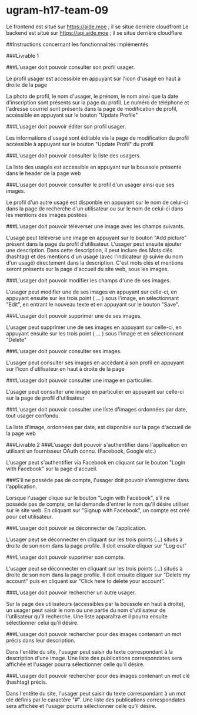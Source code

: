 # ugram-h17-team-09

Le frontend est situé sur https://aide.moe ; il se situe derrière cloudfront
Le backend est situé sur https://api.aide.moe ; il se situe derrière cloudflare

##Instructions concernant les fonctionnalités implémentés

###Livrable 1

###L'usager doit pouvoir consulter son profil usager.

Le profil usager est accessible en appuyant sur l'icon d'usagé en haut à droite de la page

La photo de profil, le nom d'usager, le prénom, le nom ainsi que la date d'inscription sont présents sur la page du profil. Le numéro de téléphone et l'adresse courriel sont présents dans la page de modification de profil, accèssible en appuyant sur le bouton "Update Profile"

###L’usager doit pouvoir éditer son profil usager.

Les informations d'usagé sont éditable via la page de modification du profil accèssible à appuyant sur le bouton "Update Profil" du profil

###L'usager doit pouvoir consulter la liste des usagers.

La liste des usagés est accessible en appuyant sur la boussole présente dans le header de la page web

###L'usager doit pouvoir consulter le profil d'un usager ainsi que ses images.

Le profil d'un autre usagé est disponble en appuyant sur le nom de celui-ci dans la page de recherche d'un utilisateur ou sur le nom de celui-ci dans les mentions des images postées

###L'usager doit pouvoir téléverser une image avec les champs suivants.

L'usagé peut téléversé une image en appuyant sur le bouton "Add picture" présent dans la page du profil d'utilisateur. L'usager peut ensuite ajouter une description. Dans cette description, il peut inclure des Mots clés (hashtag) et des mentions d'un usagé (avec l'indicateur @ suivie du nom d'un usagé) directement dans la description. C'est mots clés et mentions seront présents sur la page d'accueil du site web, sous les images.

###L'usager doit pouvoir modifier les champs d'une de ses images.

L'usager peut modifier une de ses images en appuyant sur celle-ci, en appuyant ensuite sur les trois point ( ... ) sous l'image, en sélectionnant "Edit", en entrant le nouveau texte et en appuyant sur le bouton "Save".

###L'usager doit pouvoir supprimer une de ses images.

L'usager peut supprimer une de ses images en appuyant sur celle-ci, en appuyant ensuite sur les trois point ( ... ) sous l'image et en sélectionnant "Delete"

###L'usager doit pouvoir consulter ses images.

L'usager peut consulter ses images en accèdant à son profil en appuyant sur l'icon d'utilisateur en haut à droite de la page

###L'usager doit pouvoir consulter une image en particulier.

L'usager peut consulter une image en particulier en appuyant sur celle-ci sur la page de profil d'utilisateur

###L'usager doit pouvoir consulter une liste d'images ordonnées par date, tout usager confondu.

La liste d'image, ordonnées par date, est disponible sur la page d'accueil de la page web

###Livrable 2
###L'usager doit pouvoir s'authentifier dans l'application en utilisant un fournisseur OAuth connu. (Facebook, Google etc.)

L'usager peut s'authentifier via Facebook en cliquant sur le bouton "Login with Facebook" sur la page d'accueil.

###S'il ne possède pas de compte, l'usager doit pouvoir s'enregistrer dans l'application.

Lorsque l'usager clique sur le bouton "Login with Facebook", s'il ne possède pas de compte, on lui demande d'entrer le nom qu'il désire utiliser sur le site web. En cliquant sur "Signup with Facebook", un compte est créé pour cet utilisateur. 

###L'usager doit pouvoir se déconnecter de l'application.

L'usager peut se déconnecter en cliquant sur les trois points (...) situés à droite de son nom dans la page profile. Il doit ensuite cliquer sur "Log out"

###L'usager doit pouvoir supprimer son compte.

L'usager peut se déconnecter en cliquant sur les trois points (...) situés à droite de son nom dans la page profile. Il doit ensuite cliquer sur "Delete my account" puis en cliquant sur "Click here to delete your account".

###L'usager doit pouvoir rechercher un autre usager.

Sur la page des utilisateurs (accessibles par la boussole en haut à droite), un usager peut saisir le nom ou une partie du nom d'utilisateur de l'utilisateur qu'il recherche. Une liste apparaîtra et il pourra ensuite sélectionner celui qu'il désire.

###L'usager doit pouvoir rechercher pour des images contenant un mot précis dans leur description.

Dans l'entête du site, l'usager peut saisir du texte correspondant à la description d'une image. Une liste des publications correspondates sera affichée et l'usager pourra sélectionner celle qu'il désire.

###L'usager doit pouvoir rechercher pour des images contenant un mot clé (hashtag) précis.

Dans l'entête du site, l'usager peut saisir du texte correspondant à un mot clé définis par le caractère "#". Une liste des publications correspondates sera affichée et l'usager pourra sélectionner celle qu'il désire.